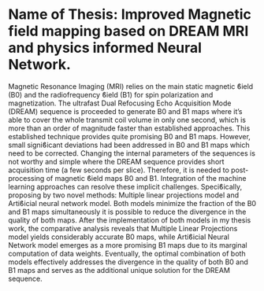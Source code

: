 # Name of Thesis: Improved Magnetic field mapping based on DREAM MRI and physics informed Neural Network.

Magnetic Resonance Imaging (MRI) relies on the main static magnetic ϐield (B0) and the
radiofrequency ϐield (B1) for spin polarization and magnetization. The ultrafast Dual
Refocusing Echo Acquisition Mode (DREAM) sequence is proceeded to generate B0 and
B1 maps where it’s able to cover the whole transmit coil volume in only one second, which
is more than an order of magnitude faster than established approaches. This established
technique provides quite promising B0 and B1 maps. However, small signiϐicant
deviations had been addressed in B0 and B1 maps which need to be corrected. Changing
the internal parameters of the sequences is not worthy and simple where the DREAM
sequence provides short acquisition time (a few seconds per slice). Therefore, it is needed
to post-processing of magnetic ϐield maps B0 and B1. Integration of the machine learning
approaches can resolve these implicit challenges. Speciϐically, proposing by two novel
methods: Multiple linear projections model and Artiϐicial neural network model. Both
models minimize the fraction of the B0 and B1 maps simultaneously it is possible to
reduce the divergence in the quality of both maps. After the implementation of both
models in my thesis work, the comparative analysis reveals that Multiple Linear
Projections model yields considerably accurate B0 maps, while Artiϐicial Neural Network
model emerges as a more promising B1 maps due to its marginal computation of data
weights. Eventually, the optimal combination of both models effectively addresses the
divergence in the quality of both B0 and B1 maps and serves as the additional unique
solution for the DREAM sequence.

